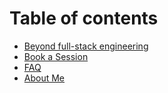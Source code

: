 # Table of contents

* [Beyond full-stack engineering](README.md)
* [Book a Session](book-a-session.md)
* [FAQ](faq.md)
* [About Me](about-me.md)

